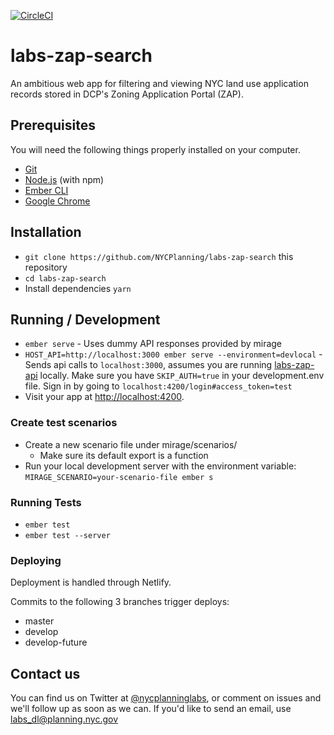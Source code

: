 [![CircleCI](https://circleci.com/gh/NYCPlanning/labs-zap-search/tree/develop.svg?style=svg)](https://circleci.com/gh/NYCPlanning/labs-zap-search/tree/develop)

# labs-zap-search

An ambitious web app for filtering and viewing NYC land use application records stored in DCP's Zoning Application Portal (ZAP).

## Prerequisites

You will need the following things properly installed on your computer.

* [Git](https://git-scm.com/)
* [Node.js](https://nodejs.org/) (with npm)
* [Ember CLI](https://ember-cli.com/)
* [Google Chrome](https://google.com/chrome/)

## Installation

* `git clone https://github.com/NYCPlanning/labs-zap-search` this repository
* `cd labs-zap-search`
* Install dependencies `yarn`

## Running / Development

* `ember serve` - Uses dummy API responses provided by mirage
* `HOST_API=http://localhost:3000 ember serve --environment=devlocal` - Sends api calls to `localhost:3000`, assumes you are running [labs-zap-api](https://github.com/NYCPlanning/labs-zap-api) locally. Make sure you have `SKIP_AUTH=true` in your development.env file. 
Sign in by going to `localhost:4200/login#access_token=test`
* Visit your app at [http://localhost:4200](http://localhost:4200).

### Create test scenarios

* Create a new scenario file under mirage/scenarios/
  * Make sure its default export is a function
* Run your local development server with the environment variable:
  `MIRAGE_SCENARIO=your-scenario-file ember s`

### Running Tests

* `ember test`
* `ember test --server`

### Deploying

Deployment is handled through Netlify.

Commits to the following 3 branches trigger deploys:

 - master
 - develop
 - develop-future

## Contact us

You can find us on Twitter at [@nycplanninglabs](https://twitter.com/nycplanninglabs), or comment on issues and we'll follow up as soon as we can. If you'd like to send an email, use [labs_dl@planning.nyc.gov](mailto:labs_dl@planning.nyc.gov)
